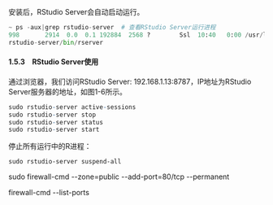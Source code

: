 安装后，RStudio Server会自动启动运行。

```python
~ ps -aux|grep rstudio-server  # 查看RStudio Server运行进程
998       2914  0.0  0.1 192884  2568 ?        Ssl  10:40   0:00 /usr/lib/
rstudio-server/bin/rserver
```



#### 1.5.3　RStudio Server使用

通过浏览器，我们访问RStudio Server: 192.168.1.13:8787，IP地址为RStudio Server服务器的地址，如图1-6所示。



```R
sudo rstudio-server active-sessions
sudo rstudio-server stop
sudo rstudio-server status
sudo rstudio-server start
```



停止所有运行中的R进程：

```
sudo rstudio-server suspend-all
```



sudo firewall-cmd --zone=public --add-port=80/tcp --permanent 

firewall-cmd --list-ports